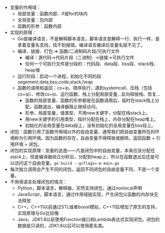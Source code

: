 
* 变量的作用域：
    * 局部变量：函数内部、if或for的块内
    * 全局变量：包内部
    * 函数的形参：函数内部
* 实现的原理：
    * Go是编译语言，不是解释脚本语言。脚本语言是解释一行、执行一样，是拿着变量名去找，找不到报错。编译语言编译后变量名就不见了。
    * 编译、链接、打包 => 函数/二进制码片段/可执行文件
        * 编译：源代码->代码片段（二进制）->链接->可执行文件
        * 任何一个可执行文件是分段的：代码段、data段、bss段、stack栈、heap堆
    * 运行阶段：启动一个进程，初始化不同的段 segement,data,bss,code,stack,heap
    * 函数的调用和返回：cs+ip，顺序执行，遇到systemcall、压栈（包括cs+ip）、修改cs+ip、运行函数、栈上分配局部变量...反向释放栈、恢复...
        * 函数的局部变量、函数的形参都是在函数调用后，临时在stack栈上分配，函数退出，编译器阻止继续访问。
        * 形参、局部变量，值类型，不用new关键字，分配在栈stack上。
        * 用new关键字的引用类型，指针分配在栈上，内存分配在heap堆上。
        * 初始化的全局变量在data段上，没有初始化的全局变量在bss段上。
* 闭包：函数引用了函数作用域以外的自由变量，通常我们把自由变量所在的环境称为引用环境。因为函数的存在，自由变量不得释放或删除。返回函数 + 引用环境 = 闭包。
* 闭包的实现原理：变量的逃逸——凡是闭包中的自由变量，本来应该分配在stack上，但是编译器经过分析后，分配到heap上，所以在函数退出后还是可以访问这个自由变量。` go build --gcflags=-m main.go `
* 每次独立调用会产生不同的闭包，返回不同闭包的自由变量不同，不是一个变量。
* 不用填语言处理闭包的情况：
    * Python，脚本语言，解释器，天然支持闭包，通过nonlocal声明
    * JavaScript，脚本语言，通过作用域链实现，产生闭包父函数的内存块无法释放
    * C++，C++11以前通过STL或者boost模拟，C++11后增加了原生的支持，实现原理与Go比较像
    * Java，JDK1.8以前使用Function接口和Lambda表达式实现闭包，闭包的数据是只读的，JDK1.8以后可以使用匿名类。